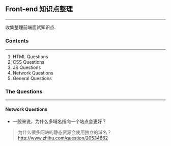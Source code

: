 ## Front-end 知识点整理
***
收集整理前端面试知识点.

### Contents
***

1. HTML Questions
2. CSS Questions
3. JS Questions
4. Network Questions
5. General Questions

### The Questions
***

#### Network Questions
*   一般来说，为什么多域名指向一个站点会更好？
>   为什么很多网站的静态资源会使用独立的域名？
>   http://www.zhihu.com/question/20534662

